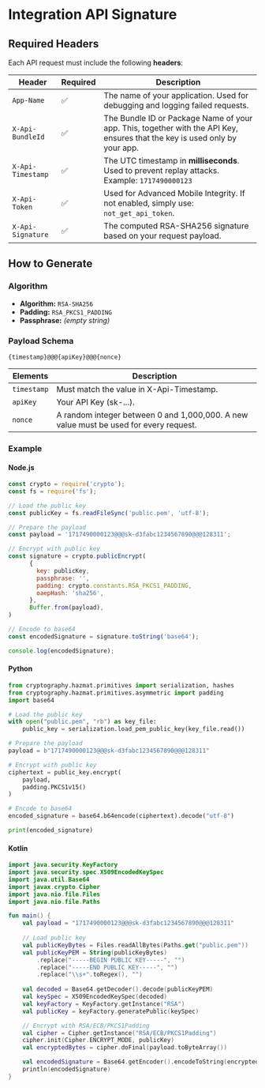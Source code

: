 # Integration API Signature


## Required Headers

Each API request must include the following **headers**:

| Header              | Required | Description |
|---------------------|----------|-------------|
| `App-Name`          | ✅       | The name of your application. Used for debugging and logging failed requests. |
| `X-Api-BundleId`    | ✅       | The Bundle ID or Package Name of your app. This, together with the API Key, ensures that the key is used only by your app. |
| `X-Api-Timestamp`   | ✅       | The UTC timestamp in **milliseconds**. Used to prevent replay attacks.<br>Example: `1717490000123` |
| `X-Api-Token`       | ✅       | Used for Advanced Mobile Integrity. If not enabled, simply use: `not_get_api_token`. |
| `X-Api-Signature`   | ✅       | The computed RSA-SHA256 signature based on your request payload. |

## How to Generate

### Algorithm

- **Algorithm:** `RSA-SHA256`
- **Padding:** `RSA_PKCS1_PADDING`
- **Passphrase:** *(empty string)*

### Payload Schema

```text
{timestamp}@@@{apiKey}@@@{nonce}
```


| Elements              | Description |
|---------------------|-------------|
| `timestamp`         | Must match the value in X-Api-Timestamp. |
| `apiKey`            | Your API Key (sk-...). |
| `nonce`             | A random integer between 0 and 1,000,000. A new value must be used for every request. |


### Example


#### Node.js

```javascript
const crypto = require('crypto');
const fs = require('fs');

// Load the public key
const publicKey = fs.readFileSync('public.pem', 'utf-8');

// Prepare the payload
const payload = '1717490000123@@@sk-d3fabc1234567890@@@128311';

// Encrypt with public key
const signature = crypto.publicEncrypt(
      {
        key: publicKey,
        passphrase: '',
        padding: crypto.constants.RSA_PKCS1_PADDING,
        oaepHash: 'sha256',
      },
      Buffer.from(payload),
)

// Encode to base64
const encodedSignature = signature.toString('base64');

console.log(encodedSignature);
```

#### Python

```python
from cryptography.hazmat.primitives import serialization, hashes
from cryptography.hazmat.primitives.asymmetric import padding
import base64

# Load the public key
with open("public.pem", "rb") as key_file:
    public_key = serialization.load_pem_public_key(key_file.read())

# Prepare the payload
payload = b"1717490000123@@@sk-d3fabc1234567890@@@128311"

# Encrypt with public key
ciphertext = public_key.encrypt(
    payload,
    padding.PKCS1v15()
)

# Encode to base64
encoded_signature = base64.b64encode(ciphertext).decode("utf-8")

print(encoded_signature)
```

#### Kotlin
```kotlin
import java.security.KeyFactory
import java.security.spec.X509EncodedKeySpec
import java.util.Base64
import javax.crypto.Cipher
import java.nio.file.Files
import java.nio.file.Paths

fun main() {
    val payload = "1717490000123@@@sk-d3fabc1234567890@@@128311"
    
    // Load public key
    val publicKeyBytes = Files.readAllBytes(Paths.get("public.pem"))
    val publicKeyPEM = String(publicKeyBytes)
        .replace("-----BEGIN PUBLIC KEY-----", "")
        .replace("-----END PUBLIC KEY-----", "")
        .replace("\\s+".toRegex(), "")
    
    val decoded = Base64.getDecoder().decode(publicKeyPEM)
    val keySpec = X509EncodedKeySpec(decoded)
    val keyFactory = KeyFactory.getInstance("RSA")
    val publicKey = keyFactory.generatePublic(keySpec)

    // Encrypt with RSA/ECB/PKCS1Padding
    val cipher = Cipher.getInstance("RSA/ECB/PKCS1Padding")
    cipher.init(Cipher.ENCRYPT_MODE, publicKey)
    val encryptedBytes = cipher.doFinal(payload.toByteArray())

    val encodedSignature = Base64.getEncoder().encodeToString(encryptedBytes)
    println(encodedSignature)
}
```

